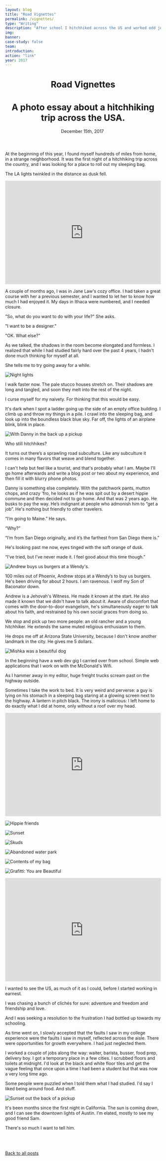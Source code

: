 ```yaml
---
layout: blog
title: "Road Vignettes"
permalink: /vignettes/
type: "Writing"
description: "After school I hitchhiked across the US and worked odd jobs for 2 years. Here's a short essay I wrote in the middle of the whole shebang."
img: 
banner: 
case-study: false
team: 
introduction: 
action: "link"
year: 2017
---
```


<!-- ---
layout: blog
title: Vignettes
subtitle:
permalink: /vignettes/
--- -->


  <header class="tc-ns pt4 pt5-ns">
    <h1 class="f3 fw4 f2-m f-subheadline-l baskerville measure lh-title mt0 mb0">Road Vignettes</h1>
    <h1 class="f4 fw4 f3-m center f2-l font-light font-body measure lh-title mt0">A photo essay about a hitchhiking trip across the USA.</h1>
    <time class="f5 f4-l db fw4 font-body mb4"> December 15th, 2017</time>
    <img class="w-100 dib center-ns measure f3" src="/assets/img/hitching/opening.jpg" alt=""/>
  </header>

  At the beginning of this year, I found myself hundreds of miles from home, in a strange neighborhood. It was the first night of a hitchhiking trip across the country, and I was looking for a place to roll out my sleeping bag.

  The LA lights twinkled in the distance as dusk fell.

<div class="cover">
<iframe src="https://player.vimeo.com/video/242748906" width="100%" height="335" class="mt4 mt5-ns" frameborder="0" webkitallowfullscreen mozallowfullscreen allowfullscreen></iframe>
</div>

A couple of months ago, I was in Jane Law's cozy office. I had taken a great course with her a previous semester, and I wanted to let her to know how much I had enjoyed it. My days in Ithaca were numbered, and I needed closure.

"So, what do you want to do with your life?" She asks.

"I want to be a designer."

"OK. What else?"

As we talked, the shadows in the room become elongated and formless. I realized that while I had studied fairly hard over the past 4 years, I hadn't done much thinking for myself at all.

She tells me to try going away for a while.

![Night lights]({{site.baseurl}}/assets/img/hitching/night.png)

I walk faster now. The pale stucco houses stretch on. Their shadows are long and tangled, and soon they melt into the rest of the night.

I curse myself for my naivety. For thinking that this would be easy.

It's dark when I spot a ladder going up the side of an empty office building. I climb up and throw my things in a pile. I crawl into the sleeping bag, and look up into the boundless black blue sky. Far off, the lights of an airplane blink, blink in place.

![With Danny in the back up a pickup]({{site.baseurl}}/assets/img/hitching/danny.png)

Who still hitchhikes?

It turns out there’s a sprawling road subculture. Like any subculture it comes in many flavors that weave and blend together.

I can't help but feel like a tourist, and that's probably what I am. Maybe I'll go home afterwards and write a blog post or two about my experience, and then fill it with blurry phone photos.

Danny is something else completely. With the patchwork pants, mutton chops, and crazy 'fro, he looks as if he was spit out by a desert hippie commune and then decided not to go home. And that was 2 years ago. He busks to pay the way. He’s indignant at people who admonish him to “get a job”. He's nothing but friendly to other travelers.

“I’m going to Maine.” He says.

“Why?”

“I’m from San Diego originally, and it’s the farthest from San Diego there is.”

He's looking past me now, eyes tinged with the soft orange of dusk.

“I’ve tried, but I've never made it. I feel good about this time though.”

![Andrew buys us burgers at a Wendy's.]({{site.baseurl}}/assets/img/hitching/andrew.png)

100 miles out of Phoenix, Andrew stops at a Wendy’s to buy us burgers. He's been driving for about 2 hours. I am ravenous. I wolf my Son of Baconator down.

Andrew is a Jehovah's Witness. He made it known at the start. He also made it known that we didn't have to talk about it. Aware of discomfort that comes with the door-to-door evangelism, he's simultaneously eager to talk about his faith, and restrained by his own social graces from doing so.

We stop and pick up two more people: an old rancher and a young hitchhiker. He extends the same muted religious enthusiasm to them.

He drops me off at Arizona State University, because I don't know another landmark in the city. He gives me 5 dollars.

![Mishka was a beautiful dog]({{site.baseurl}}/assets/img/hitching/mishka.png)

In the beginning have a web dev gig I carried over from school. Simple web applications that I work on with the McDonald's Wifi.

As I hammer away in my editor, huge freight trucks scream past on the highway outside. 

Sometimes I take the work to bed. It is very weird and perverse: a guy is lying on his stomach in a sleeping bag staring at a glowing screen next to the highway. A lantern in pitch black. The irony is malicious: I left home to do exactly what I did at home, only without a roof over my head.

<div class="cover">
<iframe src="https://player.vimeo.com/video/280655084" width="100%" height="335" class="mt4 mt5-ns" frameborder="0" webkitallowfullscreen mozallowfullscreen allowfullscreen></iframe>
</div>

![Hippie friends]({{site.baseurl}}/assets/img/hitching/hippies2.png)

![Sunset]({{site.baseurl}}/assets/img/hitching/sunset.png)

![Skuds]({{site.baseurl}}/assets/img/hitching/skuds.png)

![Abandoned water park]({{site.baseurl}}/assets/img/hitching/slide.png)

![Contents of my bag]({{site.baseurl}}/assets/img/hitching/stuff.jpg)

![Grafitti: You are Beautiful]({{site.baseurl}}/assets/img/hitching/beautiful.jpg)



<div class="cover">
<iframe src="https://player.vimeo.com/video/281284284" width="100%" height="335" class="mt4 mt5-ns" frameborder="0" webkitallowfullscreen mozallowfullscreen allowfullscreen></iframe>
</div>

I wanted to see the US, as much of it as I could, before I started working in earnest.

I was chasing a bunch of clichés for sure: adventure and freedom and friendship and love. 

And I was seeking a resolution to the frustration I had bottled up towards my schooling. 

As time went on, I slowly accepted that the faults I saw in my college experience were the faults I saw in myself, reflected across the aisle. There were opportunities for growth everywhere. I had just neglected them. 

I worked a couple of jobs along the way: waiter, barista, busser, food prep, delivery boy. I got a temporary place in a few cities. I scrubbed floors and toilets at midnight. I'd look at the black and white floor tiles and get the vague feeling that once upon a time I had been a student but that was now a very long time ago.

Some people were puzzled when I told them what I had studied. I'd say I liked being around food. And stuff.


![Sunset out the back of a pickup]({{site.baseurl}}/assets/img/hitching/close.png)

It's been months since the first night in California. The sun is coming down, and I can see the downtown lights of Austin. I’m elated, mostly to see my good friend Sam.

There's so much I want to tell him.





<br><br><br>
[Back to all posts]({{site.baseurl}}/#posts)